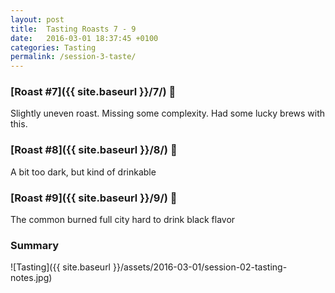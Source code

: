 ```yaml
---
layout: post
title:  Tasting Roasts 7 - 9
date:   2016-03-01 18:37:45 +0100
categories: Tasting
permalink: /session-3-taste/
---
```


### [Roast #7]({{ site.baseurl }}/7/) 🙈

Slightly uneven roast. Missing some complexity. Had some lucky brews with this.

### [Roast #8]({{ site.baseurl }}/8/) 🐗

A bit too dark, but kind of drinkable

### [Roast #9]({{ site.baseurl }}/9/) 🐜

The common burned full city hard to drink black flavor


### Summary


![Tasting]({{ site.baseurl }}/assets/2016-03-01/session-02-tasting-notes.jpg)
